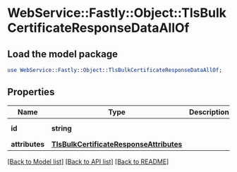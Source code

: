 # WebService::Fastly::Object::TlsBulkCertificateResponseDataAllOf

## Load the model package
```perl
use WebService::Fastly::Object::TlsBulkCertificateResponseDataAllOf;
```

## Properties
Name | Type | Description | Notes
------------ | ------------- | ------------- | -------------
**id** | **string** |  | [optional] [readonly] 
**attributes** | [**TlsBulkCertificateResponseAttributes**](TlsBulkCertificateResponseAttributes.md) |  | [optional] 

[[Back to Model list]](../README.md#documentation-for-models) [[Back to API list]](../README.md#documentation-for-api-endpoints) [[Back to README]](../README.md)


